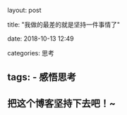 layout: post

title: "我做的最差的就是坚持一件事情了"

date: 2018-10-13 12:49

categories: 思考

tags:
    - 感悟思考
---

## 把这个博客坚持下去吧！~

<!--more-->

